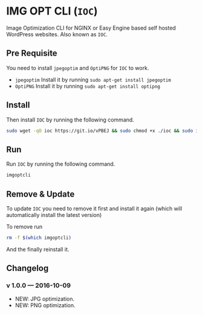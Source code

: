 # IMG OPT CLI (`IOC`)
Image Optimization CLI for NGINX or Easy Engine based self hosted WordPress websites. Also known as `IOC`.

## Pre Requisite
You need to install `jpegoptim` and `OptiPNG` for `IOC` to work.
-  `jpegoptim` Install it by running `sudo apt-get install jpegoptim`
-  `OptiPNG` Install it by running `sudo apt-get install optipng`

## Install
Then install `IOC` by running the following command.
```bash
sudo wget -qO ioc https://git.io/vPBEJ && sudo chmod +x ./ioc && sudo install ./ioc /usr/local/bin/ioc
```

## Run
Run `IOC` by running the following command.

```bash
imgoptcli
```

## Remove & Update
To update `IOC` you need to remove it first and install it again (which will automatically install the latest version)

To remove run 
```bash
rm -f $(which imgoptcli)
```

And the finally reinstall it.


## Changelog

### v 1.0.0 — 2016-10-09
- NEW: JPG optimization.
- NEW: PNG optimization.
